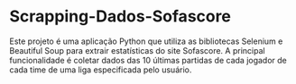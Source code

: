 # Scrapping-Dados-Sofascore
Este projeto é uma aplicação Python que utiliza as bibliotecas Selenium e Beautiful Soup para extrair estatísticas do site Sofascore. A principal funcionalidade é coletar dados das 10 últimas partidas de cada jogador de cada time de uma liga especificada pelo usuário.
